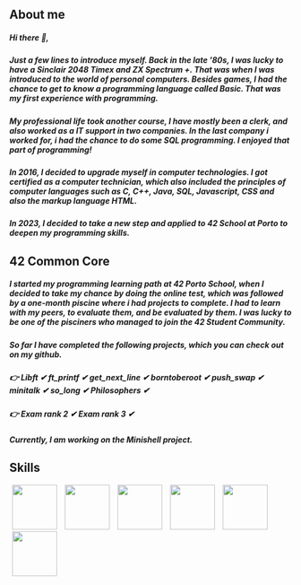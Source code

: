 ## <b>About me</b>
##### Hi there 👋,
##### Just a few lines to introduce myself. Back in the late '80s, I was lucky to have a Sinclair 2048 Timex and ZX Spectrum +. That was when I was introduced to the world of personal computers. Besides games, I had the chance to get to know a programming language called Basic. That was my first experience with programming.<br>
##### My professional life took another course, I have mostly been a clerk, and also worked as a IT support in two companies. In the last company i worked for, i had the chance to do some SQL programming. I enjoyed that part of programming!<br>
##### In 2016, I decided to upgrade myself in computer technologies. I got certified as a computer technician, which also included the principles of computer languages such as C, C++, Java, SQL, Javascript, CSS and also the markup language HTML.
##### In 2023, I decided to take a new step and applied to 42 School at Porto to deepen my programming skills.
## <b>42 Common Core</b>
##### I started my programming learning path at 42 Porto School, when I decided to take my chance by doing the online test, which was followed by a one-month piscine where i had projects to complete. I had to learn with my peers, to evaluate them, and be evaluated by them. I was lucky to be one of the pisciners who managed to join the 42 Student Community.

##### So far I have completed the following projects, which you can check out on my github.
##### 👉 Libft ✔ ft_printf ✔ get_next_line ✔ borntoberoot ✔ push_swap ✔ minitalk ✔ so_long ✔ Philosophers ✔
##### 👉 Exam rank 2 ✔ Exam rank 3 ✔
##### Currently, I am working on the Minishell project.

## <b>Skills</b>
<img src="https://github.com/psergioprt/psergioprt/assets/143582790/914814d2-a87f-4532-85f6-6044e75b7263" width="80" hspace="5"/>
<img src="https://github.com/psergioprt/psergioprt/assets/143582790/ee9657d2-2a47-48e1-9e21-eacb9db40052" width="80" hspace="5"/>
<img src="https://github.com/psergioprt/psergioprt/assets/143582790/5291d9ba-ce4b-4922-a5e0-c0c9457c4f19" width="80" hspace="5"/>
<img src="https://github.com/psergioprt/psergioprt/assets/143582790/b6a61311-954a-4821-b189-03c1b552cf9a" width="80" hspace="5"/>
<img src="https://github.com/psergioprt/psergioprt/assets/143582790/73655e6a-748e-4b0b-a9e6-a92fd808e3ba" width="80" hspace="5"/>
<img src="https://github.com/psergioprt/psergioprt/assets/143582790/6fd3116e-a5da-4213-aa84-e4f0684c4cd1" width="80" hspace="5"/>

<!--
**psergioprt/psergioprt** is a ✨ _special_ ✨ repository because its `README.md` (this file) appears on your GitHub profile.

Here are some ideas to get you started:

- 🔭 I’m currently working on ...
- 🌱 I’m currently learning ...
- 👯 I’m looking to collaborate on ...
- 🤔 I’m looking for help with ...
- 💬 Ask me about ...
- 📫 How to reach me: ...
- 😄 Pronouns: ...
- ⚡ Fun fact: ...
-->

